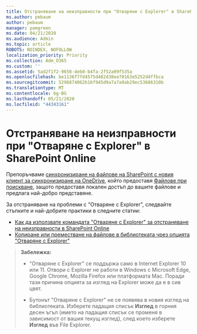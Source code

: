 ```yaml
---
title: Отстраняване на неизправности при "Отваряне с Explorer" в SharePoint Online
ms.author: pebaum
author: pebaum
manager: pamgreen
ms.date: 04/21/2020
ms.audience: Admin
ms.topic: article
ROBOTS: NOINDEX, NOFOLLOW
localization_priority: Priority
ms.collection: Adm_O365
ms.custom: ''
ms.assetid: 5ad2f1f2-9650-4eb0-b4fa-2f52a09f535a
ms.openlocfilehash: be1136f7fd4575d482d38ee70163e5252d4ffbca
ms.sourcegitcommit: 5296874062b16f945d9a7a7a9ab29ec53686310b
ms.translationtype: MT
ms.contentlocale: bg-BG
ms.lasthandoff: 05/21/2020
ms.locfileid: "44343161"
---
```

# <a name="troubleshoot-open-with-explorer-issues-in-sharepoint-online"></a>Отстраняване на неизправности при "Отваряне с Explorer" в SharePoint Online

Препоръчваме [синхронизиране на файлове на SharePoint с новия клиент за синхронизиране на OneDrive](https://support.office.com/article/sync-sharepoint-files-with-the-new-onedrive-sync-client-6de9ede8-5b6e-4503-80b2-6190f3354a88), който предоставя [Файлове при поискване](https://support.office.com/article/learn-about-onedrive-files-on-demand-0e6860d3-d9f3-4971-b321-7092438fb38e), защото предоставя локален достъп до вашите файлове и предлага най-добро представяне.

За отстраняване на проблеми с "Отваряне с Explorer", следвайте стъпките и най-добрите практики в следните статии:

- [Как да използвате командата "Отваряне с Explorer" за отстраняване на неизправности в SharePoint Online](https://docs.microsoft.com/sharepoint/support/lists-and-libraries/troubleshoot-issues-using-open-with-explorer)
- [Копиране или преместване на файлове в библиотеката чрез опцията "Отваряне с Explorer"](https://support.office.com/article/copy-or-move-library-files-by-using-open-with-explorer-aaee7bfb-e2a1-42ee-8fc0-bcc0754f04d2)

> **Забележка:**
>- "Отваряне с Explorer" се поддържа само в Internet Explorer 10 или 11. Отвори с Explorer не работи в Windows с Microsoft Edge, Google Chrome, Mozilla Firefox или платформата Mac. Поради тази причина опцията за изглед на Explorer може да е в сив цвят.
>
>- Бутонът "Отваряне с Explorer" не се появява в новия изглед на библиотеката. Изберете падащия списък **Изглед** в горния десен ъгъл (името на падащия списък се променя в зависимост от вашия текущ изглед), след което изберете **Изглед** във File Explorer.
